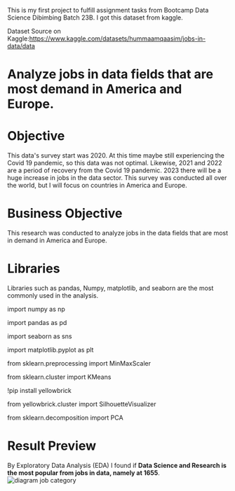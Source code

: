 This is my first project to fulfill assignment tasks from Bootcamp Data Science Dibimbing Batch 23B. I got this dataset from kaggle.

Dataset Source on Kaggle:https://www.kaggle.com/datasets/hummaamqaasim/jobs-in-data/data

# **Analyze jobs in data fields that are most demand in America and Europe.**

# **Objective**
This data's survey start was 2020. At this time maybe still experiencing the Covid 19 pandemic, so this data was not optimal. Likewise, 2021 and 2022 are a period of recovery from the Covid 19 pandemic. 2023 there will be a huge increase in jobs in the data sector. This survey was conducted all over the world, but I will focus on countries in America and Europe.

# **Business Objective**
This research was conducted to analyze jobs in the data fields that are most in demand in America and Europe.

# **Libraries**

Libraries such as pandas, Numpy, matplotlib, and seaborn are the most commonly used in the analysis. 

import numpy as np 

import pandas as pd

import seaborn as sns

import matplotlib.pyplot as plt

from sklearn.preprocessing import MinMaxScaler

from sklearn.cluster import KMeans

!pip install yellowbrick

from yellowbrick.cluster import SilhouetteVisualizer

from sklearn.decomposition import PCA

# **Result Preview**
By Exploratory Data Analysis (EDA) I found if **Data Science and Research is the most popular from jobs in data, namely at 1655**.
![diagram job category](https://github.com/anasthasiasuci88/First-Final-Project/assets/153068090/00f8a425-3375-4a0b-a2dc-0f5919177ed5)
